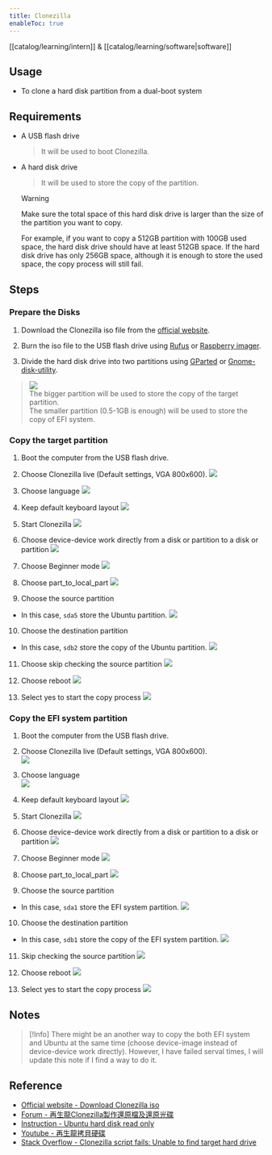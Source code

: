 ```yaml
---
title: Clonezilla
enableToc: true
---
```

[[catalog/learning/intern]] & [[catalog/learning/software|software]]

## Usage
- To clone a hard disk partition from a dual-boot system

## Requirements
- A USB flash drive
  > It will be used to boot Clonezilla.
- A hard disk drive
  > It will be used to store the copy of the partition.

  > [!Warning]
  > Make sure the total space of this hard disk drive is larger than the size of the partition you want to copy.
  >  
  > For example, if you want to copy a 512GB partition with 100GB used space, the hard disk drive should have at least 512GB space. If the hard disk drive has only 256GB space, although it is enough to store the used space, the copy process will still fail.

## Steps
### Prepare the Disks
  1. Download the Clonezilla iso file from the [official website](https://clonezilla.nchc.org.tw/clonezilla-live/download/download.php?branch=alternative).

  2. Burn the iso file to the USB flash drive using [Rufus](https://rufus.ie/) or [Raspberry imager](https://www.raspberrypi.com/software/).

  3. Divide the hard disk drive into two partitions using [GParted](https://gparted.org/download.php) or [Gnome-disk-utility](https://wiki.gnome.org/Apps/Disks).
  > ![](images/clonezilla/0-divide_disk.png)  
  > The bigger partition will be used to store the copy of the target partition.    
  > The smaller partition (0.5-1GB is enough) will be used to store the copy of EFI system.    

### Copy the target partition
  1. Boot the computer from the USB flash drive.

  2. Choose Clonezilla live (Default settings, VGA 800x600).
  ![](images/clonezilla/1.jpg)

  3. Choose language
  ![](images/clonezilla/2-language.jpg)

  4. Keep default keyboard layout
  ![](images/clonezilla/3-keyboard.jpg)

  5. Start Clonezilla
  ![](images/clonezilla/4-start.jpg)

  6. Choose device-device work directly from a disk or partition to a disk or partition
  ![](images/clonezilla/5-device-device.jpg)

  7. Choose Beginner mode
  ![](images/clonezilla/6-beginner.jpg)

  8. Choose part_to_local_part
  ![](images/clonezilla/7-local-partition.jpg)

  9. Choose the source partition
  - In this case, `sda5` store the Ubuntu partition.
  ![](images/clonezilla/8-source-partition.jpg)

  10. Choose the destination partition
  - In this case, `sdb2` store the copy of the Ubuntu partition.
  ![](images/clonezilla/9-destination.jpg)

  11. Choose skip checking the source partition
  ![](images/clonezilla/10-skip.jpg)

  12. Choose reboot
  ![](images/clonezilla/11-reboot.jpg)

  13. Select yes to start the copy process
  ![](images/clonezilla/12-yes.jpg)

### Copy the EFI system partition   
  1. Boot the computer from the USB flash drive.   

  2. Choose Clonezilla live (Default settings, VGA 800x600).  
  ![](images/clonezilla/1.jpg)

  3. Choose language   
  ![](images/clonezilla/2-language.jpg)

  4. Keep default keyboard layout
  ![](images/clonezilla/3-keyboard.jpg)

  5. Start Clonezilla
  ![](images/clonezilla/4-start.jpg)

  6. Choose device-device work directly from a disk or partition to a disk or partition
  ![](images/clonezilla/5-device-device.jpg)

  7. Choose Beginner mode
  ![](images/clonezilla/6-beginner.jpg)

  8. Choose part_to_local_part
  ![](images/clonezilla/7-local-partition.jpg)

  9. Choose the source partition   
  - In this case, `sda1` store the EFI system partition.
  ![](images/clonezilla/13-source-partition.jpg)

  10. Choose the destination partition
  - In this case, `sdb1` store the copy of the EFI system partition.
  ![](images/clonezilla/14-destination.jpg)

  11. Skip checking the source partition
  ![](images/clonezilla/10-skip.jpg)

  12. Choose reboot
  ![](images/clonezilla/11-reboot.jpg)

  13. Select yes to start the copy process
  ![](images/clonezilla/12-yes.jpg)

## Notes
> [!Info]
> There might be an another way to copy the both EFI system and Ubuntu at the same time (choose device-image instead of device-device work directly). However, I have failed serval times, I will update this note if I find a way to do it. 

## Reference
- [Official website - Download Clonezilla iso](https://clonezilla.nchc.org.tw/clonezilla-live/download/download.php?branch=alternative)
- [Forum - 再生龍Clonezilla製作還原檔及還原光碟](https://www.mobile01.com/topicdetail.php?f=300&t=1198072)
- [Instruction - Ubuntu hard disk read only](https://juejin.cn/s/hard%20disk%20read%20only%20ubuntu)
- [Youtube - 再生龍拷貝硬碟](https://www.youtube.com/watch?v=6LcYmS_KJyI)
- [Stack Overflow - Clonezilla script fails: Unable to find target hard drive](https://stackoverflow.com/questions/73522748/clonezilla-script-fails-unable-to-find-target-hard-drive)